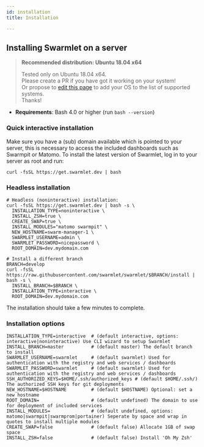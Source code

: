 ```yaml
---
id: installation
title: Installation

---
```


## Installing Swarmlet on a server
> **Recommended distribution: Ubuntu 18.04 x64**
>
> Tested only on Ubuntu 18.04 x64.  
Please create a PR if you have got it working on your system!  
Or propose to [edit this page](https://github.com/swarmlet/swarmlet-website/edit/master/docs/getting-started/installation.md) to add your OS to the list of supported systems.  
Thanks!

- **Requirements**: Bash 4.0 or higher (run `bash --version`)  
### Quick interactive installation
Make sure you have a (sub) domain available which is pointed to your server, this is necessary to access the included dashboards such as Swarmpit or Matomo.
To install the latest version of Swarmlet, log in to your server as root and run:  
```shell
curl -fsSL https://get.swarmlet.dev | bash
```
### Headless installation
```shell
# Headless (noninteractive) installation:
curl -fsSL https://get.swarmlet.dev | bash -s \
  INSTALLATION_TYPE=noninteractive \
  INSTALL_ZSH=true \
  CREATE_SWAP=true \
  INSTALL_MODULES="matomo swarmpit" \
  NEW_HOSTNAME=swarm-manager-1 \
  SWARMLET_USERNAME=admin \
  SWARMLET_PASSWORD=nicepassword \
  ROOT_DOMAIN=dev.mydomain.com

# Install a different branch
BRANCH=develop
curl -fsSL https://raw.githubusercontent.com/swarmlet/swarmlet/$BRANCH/install | bash -s \
  INSTALL_BRANCH=$BRANCH \
  INSTALLATION_TYPE=interactive \
  ROOT_DOMAIN=dev.mydomain.com
```
The installation should take a few minutes to complete.
### Installation options
```shell
INSTALLATION_TYPE=interactive  # (default interactive, options: interactive|noninteractive) Use CLI wizard to setup Swarmlet
INSTALL_BRANCH=master          # (default master) The default branch to install
SWARMLET_USERNAME=swarmlet     # (default swarmlet) Used for authentication with the registry and web services / dashboards
SWARMLET_PASSWORD=swarmlet     # (default swarmlet) Used for authentication with the registry and web services / dashboards
SSH_AUTHORIZED_KEYS=$HOME/.ssh/authorized_keys # (default $HOME/.ssh/) The authorized SSH keys for git deployments
NEW_HOSTNAME=$HOSTNAME         # (default $HOSTNAME) Optional: set a new hostname
ROOT_DOMAIN=                   # (default undefined) The domain to use for deployment of included services
INSTALL_MODULES=               # (default undefined, options: matomo|swarmpit|swarmprom|portainer) Seperate by space and wrap in quotes to install multiple modules
CREATE_SWAP=false              # (default false) Allocate 1GB of swap space
INSTALL_ZSH=false              # (default false) Install 'Oh My Zsh'
```
